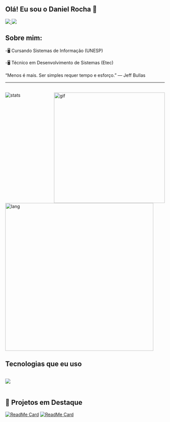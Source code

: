 ## Olá! Eu sou o Daniel Rocha 🤙

<a href="https://www.instagram.com/rochadaniel.o/"><img src="https://skillicons.dev/icons?i=instagram" /> </a> <a href="https://www.linkedin.com/in/daniel-rocha-de-oliveira-041788246/"> <img src="https://skillicons.dev/icons?i=linkedin" /> </a>
## Sobre mim:

<p>-🖥 Cursando Sistemas de Informação (UNESP)
<p>-🖥 Técnico em Desenvolvimento de Sistemas (Etec)
</br>
</br>
“Menos é mais. Ser simples requer tempo e esforço.” — Jeff Bullas </p>

<hr>
<br>

<img align="right" alt="gif" src="https://github.com/devRochaa/devRochaa/assets/124582086/9191e0b0-70e0-4b1b-8675-7ba07a4e06d5" width="350px">

<img alt="stats" src="https://github-readme-stats.vercel.app/api?username=devRochaa&hide=contribs,prs,&theme=github_dark&show_icons=true">
<br>
<img alt="lang" width="468px" style src="https://github-readme-stats.vercel.app/api/top-langs/?username=devRochaa&layout=compact&theme=github_dark">



## Tecnologias que eu uso

<div style="display: inline block"><br/>
      <img src="https://skillicons.dev/icons?i=js,ts,cs,dotnet,php,html,css,mysql,sqlite" />
</div><br/>

## 📌 Projetos em Destaque

[![ReadMe Card](https://github-readme-stats.vercel.app/api/pin/?username=devRochaa&repo=TCC-Mr.Math&theme=github_dark)](https://github.com/devRochaa/TCC-Mr.Math)
[![ReadMe Card](https://github-readme-stats.vercel.app/api/pin/?username=devRochaa&repo=AppEscala&theme=github_dark)](https://github.com/devRochaa/AppEscala)

